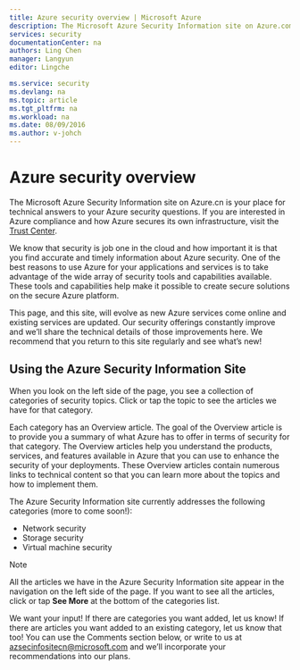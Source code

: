 ```yaml
---
title: Azure security overview | Microsoft Azure
description: The Microsoft Azure Security Information site on Azure.com is your place for technical answers to your Azure security questions.
services: security
documentationCenter: na
authors: Ling Chen
manager: Langyun
editor: Lingche

ms.service: security
ms.devlang: na
ms.topic: article
ms.tgt_pltfrm: na
ms.workload: na
ms.date: 08/09/2016
ms.author: v-johch
---
```


# Azure security overview

The Microsoft Azure Security Information site on Azure.cn is your place for technical answers to your Azure security questions. If you are interested in Azure compliance and how Azure secures its own infrastructure, visit the [Trust Center](https://www.trustcenter.cn/zh-cn/cloudservices/azure.html).

We know that security is job one in the cloud and how important it is that you find accurate and timely information about Azure security. One of the best reasons to use Azure for your applications and services is to take advantage of the wide array of security tools and capabilities available. These tools and capabilities help make it possible to create secure solutions on the secure Azure platform.

This page, and this site, will evolve as new Azure services come online and existing services are updated. Our security offerings constantly improve and we’ll share the technical details of those improvements here. We recommend that you return to this site regularly and see what’s new!

## Using the Azure Security Information Site
When you look on the left side of the page, you see a collection of categories of security topics. Click or tap the topic to see the articles we have for that category.

Each category has an Overview article. The goal of the Overview article is to provide you a summary of what Azure has to offer in terms of security for that category. The Overview articles help you understand the products, services, and features available in Azure that you can use to enhance the security of your deployments. These Overview articles contain numerous links to technical content so that you can learn more about the topics and how to implement them.

The Azure Security Information site currently addresses the following categories (more to come soon!):

- Network security
- Storage security
- Virtual machine security

> [!NOTE]
> All the articles we have in the Azure Security Information site appear in the navigation on the left side of the page. If you want to see all the articles, click or tap **See More** at the bottom of the categories list.

We want your input! If there are categories you want added, let us know! If there are articles you want added to an existing category, let us know that too! You can use the Comments section below, or write to us at [azsecinfositecn@microsoft.com](mailto:azsecinfositecn@microsoft.com) and we’ll incorporate your recommendations into our plans.